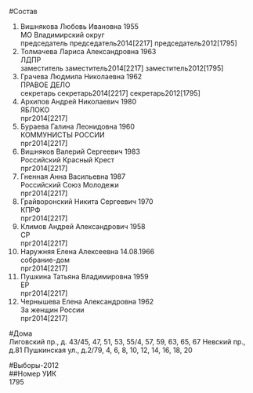 #Состав  
1. Вишнякова Любовь Ивановна 1955  
    МО Владимирский округ  
    председатель председатель2014[2217] председатель2012[1795]  
2. Толмачева Лариса Александровна 1963  
    ЛДПР  
    заместитель заместитель2014[2217] заместитель2012[1795]  
3. Грачева Людмила Николаевна 1962  
    ПРАВОЕ ДЕЛО  
    секретарь секретарь2014[2217] секретарь2012[1795]  
4. Архипов Андрей Николаевич 1980  
    ЯБЛОКО  
    прг2014[2217]  
5. Бураева Галина Леонидовна 1960  
    КОММУНИСТЫ РОССИИ  
    прг2014[2217]  
6. Вишняков Валерий Сергеевич 1983  
    Российский Красный Крест  
    прг2014[2217]  
7. Гненная Анна Васильевна 1987  
    Российский Союз Молодежи  
    прг2014[2217]  
8. Грайворонский Никита Сергеевич 1970  
    КПРФ  
    прг2014[2217]  
9. Климов Андрей Александрович 1958  
    СР  
    прг2014[2217]  
10. Наружняя Елена Алексеевна 14.08.1966  
    собрание-дом    
    прг2014[2217]  
11. Пушкина Татьяна Владимировна 1959  
    ЕР  
    прг2014[2217]  
12. Чернышева Елена Александровна 1962  
    За женщин России  
    прг2014[2217]  
  
#Дома  
Лиговский пр., д. 43/45, 47, 51, 53, 55/4, 57, 59, 63, 65, 67 Невский пр., д.81 Пушкинская ул., д.2/79, 4, 6, 8, 10, 12, 14, 16, 18, 20  
  
#Выборы-2012  
##Номер УИК  
1795  
